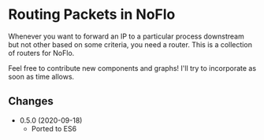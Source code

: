 Routing Packets in NoFlo
===============================

Whenever you want to forward an IP to a particular process downstream
but not other based on some criteria, you need a router. This is a
collection of routers for NoFlo.

Feel free to contribute new components and graphs! I'll try to
incorporate as soon as time allows.

## Changes

* 0.5.0 (2020-09-18)
  - Ported to ES6
